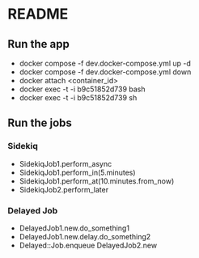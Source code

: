 # README


## Run the app
- docker compose -f dev.docker-compose.yml up -d
- docker compose -f dev.docker-compose.yml down
- docker attach <container_id>
- docker exec -t -i b9c51852d739 bash
- docker exec -t -i b9c51852d739 sh

## Run the jobs
### Sidekiq
- SidekiqJob1.perform_async
- SidekiqJob1.perform_in(5.minutes)
- SidekiqJob1.perform_at(10.minutes.from_now)
- SidekiqJob2.perform_later

### Delayed Job
- DelayedJob1.new.do_something1
- DelayedJob1.new.delay.do_something2
- Delayed::Job.enqueue DelayedJob2.new